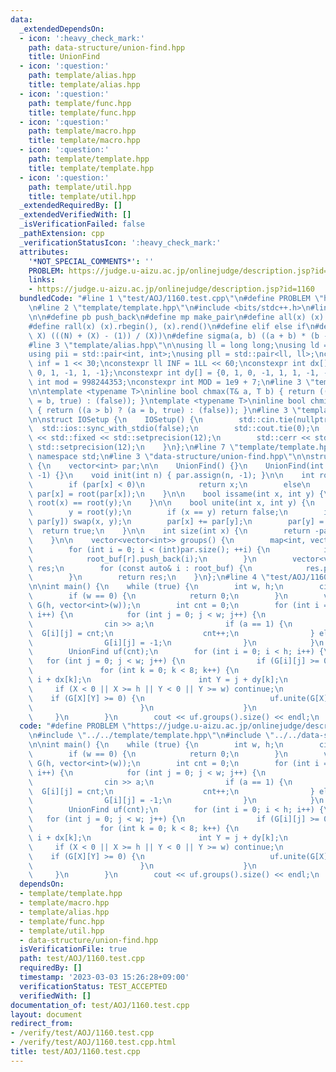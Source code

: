 ```yaml
---
data:
  _extendedDependsOn:
  - icon: ':heavy_check_mark:'
    path: data-structure/union-find.hpp
    title: UnionFind
  - icon: ':question:'
    path: template/alias.hpp
    title: template/alias.hpp
  - icon: ':question:'
    path: template/func.hpp
    title: template/func.hpp
  - icon: ':question:'
    path: template/macro.hpp
    title: template/macro.hpp
  - icon: ':question:'
    path: template/template.hpp
    title: template/template.hpp
  - icon: ':question:'
    path: template/util.hpp
    title: template/util.hpp
  _extendedRequiredBy: []
  _extendedVerifiedWith: []
  _isVerificationFailed: false
  _pathExtension: cpp
  _verificationStatusIcon: ':heavy_check_mark:'
  attributes:
    '*NOT_SPECIAL_COMMENTS*': ''
    PROBLEM: https://judge.u-aizu.ac.jp/onlinejudge/description.jsp?id=1160
    links:
    - https://judge.u-aizu.ac.jp/onlinejudge/description.jsp?id=1160
  bundledCode: "#line 1 \"test/AOJ/1160.test.cpp\"\n#define PROBLEM \"https://judge.u-aizu.ac.jp/onlinejudge/description.jsp?id=1160\"\
    \n#line 2 \"template/template.hpp\"\n#include <bits/stdc++.h>\n#line 3 \"template/macro.hpp\"\
    \n\n#define pb push_back\n#define mp make_pair\n#define all(x) (x).begin(), (x).end()\n\
    #define rall(x) (x).rbegin(), (x).rend()\n#define elif else if\n#define updiv(N,\
    \ X) (((N) + (X) - (1)) / (X))\n#define sigma(a, b) ((a + b) * (b - a + 1) / 2)\n\
    #line 3 \"template/alias.hpp\"\n\nusing ll = long long;\nusing ld = long double;\n\
    using pii = std::pair<int, int>;\nusing pll = std::pair<ll, ll>;\nconstexpr int\
    \ inf = 1 << 30;\nconstexpr ll INF = 1LL << 60;\nconstexpr int dx[] = {1, 0, -1,\
    \ 0, 1, -1, 1, -1};\nconstexpr int dy[] = {0, 1, 0, -1, 1, 1, -1, -1};\nconstexpr\
    \ int mod = 998244353;\nconstexpr int MOD = 1e9 + 7;\n#line 3 \"template/func.hpp\"\
    \n\ntemplate <typename T>\ninline bool chmax(T& a, T b) { return ((a < b) ? (a\
    \ = b, true) : (false)); }\ntemplate <typename T>\ninline bool chmin(T& a, T b)\
    \ { return ((a > b) ? (a = b, true) : (false)); }\n#line 3 \"template/util.hpp\"\
    \n\nstruct IOSetup {\n    IOSetup() {\n        std::cin.tie(nullptr);\n      \
    \  std::ios::sync_with_stdio(false);\n        std::cout.tie(0);\n        std::cout\
    \ << std::fixed << std::setprecision(12);\n        std::cerr << std::fixed <<\
    \ std::setprecision(12);\n    }\n};\n#line 7 \"template/template.hpp\"\nusing\
    \ namespace std;\n#line 3 \"data-structure/union-find.hpp\"\n\nstruct UnionFind\
    \ {\n    vector<int> par;\n\n    UnionFind() {}\n    UnionFind(int n) : par(n,\
    \ -1) {}\n    void init(int n) { par.assign(n, -1); }\n\n    int root(int x) {\n\
    \        if (par[x] < 0)\n            return x;\n        else\n            return\
    \ par[x] = root(par[x]);\n    }\n\n    bool issame(int x, int y) {\n        return\
    \ root(x) == root(y);\n    }\n\n    bool unite(int x, int y) {\n        x = root(x);\n\
    \        y = root(y);\n        if (x == y) return false;\n        if (par[x] >\
    \ par[y]) swap(x, y);\n        par[x] += par[y];\n        par[y] = x;\n      \
    \  return true;\n    }\n\n    int size(int x) {\n        return -par[root(x)];\n\
    \    }\n\n    vector<vector<int>> groups() {\n        map<int, vector<int>> root_buf;\n\
    \        for (int i = 0; i < (int)par.size(); ++i) {\n            int r = root(i);\n\
    \            root_buf[r].push_back(i);\n        }\n        vector<vector<int>>\
    \ res;\n        for (const auto& i : root_buf) {\n            res.push_back(i.second);\n\
    \        }\n        return res;\n    }\n};\n#line 4 \"test/AOJ/1160.test.cpp\"\
    \n\nint main() {\n    while (true) {\n        int w, h;\n        cin >> w >> h;\n\
    \        if (w == 0) {\n            return 0;\n        }\n        vector<vector<int>>\
    \ G(h, vector<int>(w));\n        int cnt = 0;\n        for (int i = 0; i < h;\
    \ i++) {\n            for (int j = 0; j < w; j++) {\n                int a;\n\
    \                cin >> a;\n                if (a == 1) {\n                  \
    \  G[i][j] = cnt;\n                    cnt++;\n                } else {\n    \
    \                G[i][j] = -1;\n                }\n            }\n        }\n\
    \        UnionFind uf(cnt);\n        for (int i = 0; i < h; i++) {\n         \
    \   for (int j = 0; j < w; j++) {\n                if (G[i][j] >= 0) {\n     \
    \               for (int k = 0; k < 8; k++) {\n                        int X =\
    \ i + dx[k];\n                        int Y = j + dy[k];\n                   \
    \     if (X < 0 || X >= h || Y < 0 || Y >= w) continue;\n                    \
    \    if (G[X][Y] >= 0) {\n                            uf.unite(G[X][Y], G[i][j]);\n\
    \                        }\n                    }\n                }\n       \
    \     }\n        }\n        cout << uf.groups().size() << endl;\n    }\n}\n"
  code: "#define PROBLEM \"https://judge.u-aizu.ac.jp/onlinejudge/description.jsp?id=1160\"\
    \n#include \"../../template/template.hpp\"\n#include \"../../data-structure/union-find.hpp\"\
    \n\nint main() {\n    while (true) {\n        int w, h;\n        cin >> w >> h;\n\
    \        if (w == 0) {\n            return 0;\n        }\n        vector<vector<int>>\
    \ G(h, vector<int>(w));\n        int cnt = 0;\n        for (int i = 0; i < h;\
    \ i++) {\n            for (int j = 0; j < w; j++) {\n                int a;\n\
    \                cin >> a;\n                if (a == 1) {\n                  \
    \  G[i][j] = cnt;\n                    cnt++;\n                } else {\n    \
    \                G[i][j] = -1;\n                }\n            }\n        }\n\
    \        UnionFind uf(cnt);\n        for (int i = 0; i < h; i++) {\n         \
    \   for (int j = 0; j < w; j++) {\n                if (G[i][j] >= 0) {\n     \
    \               for (int k = 0; k < 8; k++) {\n                        int X =\
    \ i + dx[k];\n                        int Y = j + dy[k];\n                   \
    \     if (X < 0 || X >= h || Y < 0 || Y >= w) continue;\n                    \
    \    if (G[X][Y] >= 0) {\n                            uf.unite(G[X][Y], G[i][j]);\n\
    \                        }\n                    }\n                }\n       \
    \     }\n        }\n        cout << uf.groups().size() << endl;\n    }\n}"
  dependsOn:
  - template/template.hpp
  - template/macro.hpp
  - template/alias.hpp
  - template/func.hpp
  - template/util.hpp
  - data-structure/union-find.hpp
  isVerificationFile: true
  path: test/AOJ/1160.test.cpp
  requiredBy: []
  timestamp: '2023-03-03 15:26:28+09:00'
  verificationStatus: TEST_ACCEPTED
  verifiedWith: []
documentation_of: test/AOJ/1160.test.cpp
layout: document
redirect_from:
- /verify/test/AOJ/1160.test.cpp
- /verify/test/AOJ/1160.test.cpp.html
title: test/AOJ/1160.test.cpp
---
```

